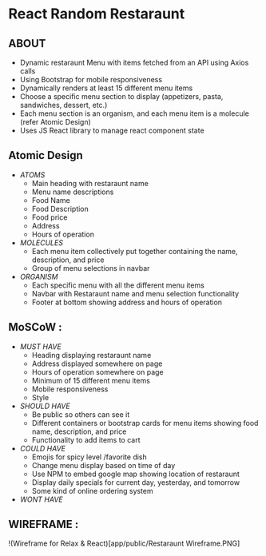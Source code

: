 # React Random Restaraunt #

## ABOUT ## 
- Dynamic restaraunt Menu with items fetched from an API using Axios calls
  <br>
- Using Bootstrap for mobile responsiveness
  <br>
- Dynamically renders at least 15 different menu items
  <br>
- Choose a specific menu section to display (appetizers, pasta, sandwiches, dessert, etc.)
  <br>
- Each menu section is an organism, and each menu item is a molecule (refer Atomic Design)
  <br>
- Uses JS React library to manage react component state

## Atomic Design 
- *ATOMS*
    - Main heading with restaraunt name
    - Menu name descriptions
    - Food Name
    - Food Description
    - Food price
    - Address
    - Hours of operation
- *MOLECULES*
    - Each menu item collectively put together containing the name, description, and price
    - Group of menu selections in navbar
- *ORGANISM*
    - Each specific menu with all the different menu items
    - Navbar with Restaraunt name and menu selection functionality
    - Footer at bottom showing address and hours of operation
 
## MoSCoW :
- *MUST HAVE*
    - Heading displaying restaraunt name
    - Address displayed somewhere on page
    - Hours of operation somewhere on page
    - Minimum of 15 different menu items
    - Mobile responsiveness
    - Style
- *SHOULD HAVE*
    - Be public so others can see it
    - Different containers or bootstrap cards for menu items showing food name, description, and price
    - Functionality to add items to cart
- *COULD HAVE*
    - Emojis for spicy level /favorite dish
    - Change menu display based on time of day
    - Use NPM to embed google map showing location of restaraunt
    - Display daily specials for current day, yesterday, and tomorrow
    - Some kind of online ordering system
- *WONT HAVE*

## WIREFRAME : 

!(Wireframe for Relax & React)[app/public/Restaraunt Wireframe.PNG]
